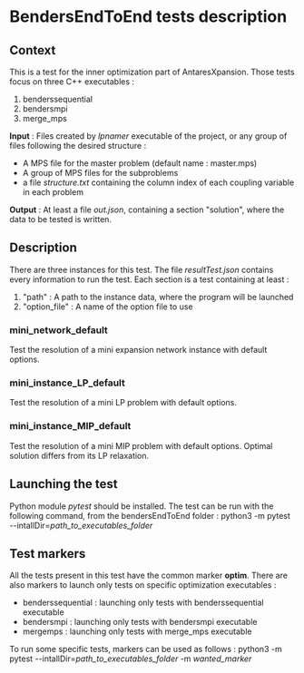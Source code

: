# BendersEndToEnd tests description

## Context

This is a test for the inner optimization part of AntaresXpansion. Those tests focus on three C++ executables :

1. benderssequential
2. bendersmpi
3. merge_mps

**Input** : Files created by *lpnamer* executable of the project, or any group of files following the desired structure :

* A MPS file for the master problem (default name : master.mps)
* A group of MPS files for the subproblems
* a file *structure.txt* containing the column index of each coupling variable in each problem

**Output** : At least a file *out.json*, containing a section "solution", where the data to be tested is written.

## Description

There are three instances for this test. The file *resultTest.json* contains every information to run the test. 
Each section is a test containing at least :
1. "path" : A path to the instance data, where the program will be launched
2. "option_file" : A name of the option file to use 

### mini_network_default

Test the resolution of a mini expansion network instance with default options. 

### mini_instance_LP_default

Test the resolution of a mini LP problem with default options.

### mini_instance_MIP_default

Test the resolution of a mini MIP problem with default options. Optimal solution differs from its LP relaxation.

## Launching the test

Python module *pytest* should be installed. The test can be run with the following command, from the bendersEndToEnd folder :
    python3 -m pytest --intallDir=*path_to_executables_folder*

## Test markers

All the tests present in this test have the common marker **optim**.
There are also markers to launch only tests on specific optimization executables :

* benderssequential : launching only tests with benderssequential executable
* bendersmpi : launching only tests with bendersmpi executable
* mergemps : launching only tests with merge_mps executable

To run some specific tests, markers can be used as follows :
    python3 -m pytest --intallDir=*path_to_executables_folder* -m *wanted_marker*
